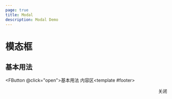 ```yaml
---
page: true
title: Modal
description: Modal Demo
---
```


# 模态框

## 基本用法

<FButton @click="open">基本用法</FButton>
<FModal v-model:value="showModal" title="This is Title 中文" click-mask-not-close>内容区<template #footer>
<div style="text-align:right">
<FButton type="primary" @click="showModal=false" size="small">关闭</FButton>
</div></template></FModal>

<script setup>
import { ref } from 'vue';
let showModal=ref(false);
const open =()=>{
    showModal.value=true
}
</script>

